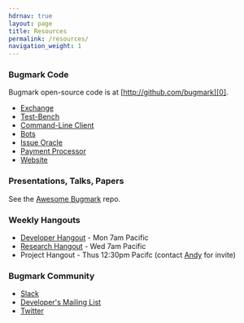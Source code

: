 ```yaml
---
hdrnav: true
layout: page
title: Resources
permalink: /resources/
navigation_weight: 1
---
```


### Bugmark Code

Bugmark open-source code is at [http://github.com/bugmark][0].

- [Exchange](https://github.com/bugmark/exchange)
- [Test-Bench](https://github.com/bugmark/test_bench)
- [Command-Line Client](https://github.com/bugmark/bmx_cl_ruby)
- [Bots](https://github.com/bugmark/bmx_bots)
- [Issue Oracle](https://github.com/bugmark/iora)
- [Payment Processor](https://github.com/bugmark/paypro)
- [Website](https://github.com/bugmark/website)

### Presentations, Talks, Papers

See the [Awesome Bugmark][1] repo.

### Weekly Hangouts

- [Developer Hangout][dh] - Mon 7am Pacific
- [Research Hangout][rh] - Wed 7am Pacific
- Project Hangout - Thus 12:30pm Pacifc (contact [Andy][ph] for invite) 

### Bugmark Community

- [Slack][2]
- [Developer's Mailing List][3]
- [Twitter][4]

[0]: https://github.com/bugmark
[1]: https://github.com/bugmark/awesome-bugmark
[2]: https://bugmark.slack.com
[3]: https://groups.google.com/forum/#!forum/bugmark_dev
[4]: https://twitter.com/getbugmark

[dh]: https://hangouts.google.com/hangouts/_/calendar/ODRqbGNnN3A1dXMyYmVmbXFiODJlZGh0aG9AZ3JvdXAuY2FsZW5kYXIuZ29vZ2xlLmNvbQ.40871t74074gvht4lvpa8c5a38?authuser=0
[rh]: https://hangouts.google.com/hangouts/_/calendar/ODRqbGNnN3A1dXMyYmVmbXFiODJlZGh0aG9AZ3JvdXAuY2FsZW5kYXIuZ29vZ2xlLmNvbQ.5rj8ua5bjqdoos5qi57tcdin7s?authuser=0
[ph]: mailto:andy@r210.com
